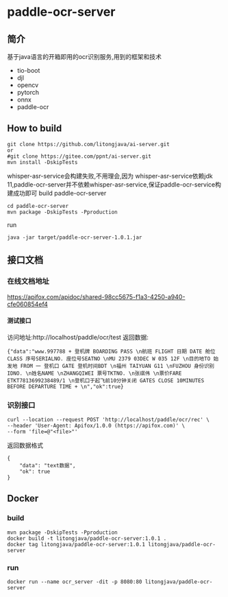 # paddle-ocr-server


## 简介

基于java语言的开箱即用的ocr识别服务,用到的框架和技术
- tio-boot
- djl
- opencv
- pytorch
- onnx
- paddle-ocr
## How to build
```
git clone https://github.com/litongjava/ai-server.git
or
#git clone https://gitee.com/ppnt/ai-server.git
mvn install -DskipTests
```
whisper-asr-service会构建失败,不用理会,因为 whisper-asr-service依赖jdk 11,paddle-ocr-server并不依赖whisper-asr-service,保证paddle-ocr-service构建成功即可
build paddle-ocr-server
```
cd paddle-ocr-server
mvn package -DskipTests -Pproduction
```
run
```
java -jar target/paddle-ocr-server-1.0.1.jar
```
## 接口文档

### 在线文档地址
https://apifox.com/apidoc/shared-98cc5675-f1a3-4250-a940-cfe060854ef4
#### 测试接口
访问地址:http://localhost/paddle/ocr/test
返回数据:
```
{"data":"www.997788 + 登机牌 BOARDING PASS \n航班 FLIGHT 日期 DATE 舱位 CLASS 序号SERIALNO. 座位号SEATNO \nMU 2379 03DEC W 035 12F \n目的地TO 始发地 FROM 一 登机口 GATE 登机时间BDT \n福州 TAIYUAN G11 \nFUZHOU 身份识别IDNO. \n姓名NAME \nZHANGQIWEI 票号TKTNO. \n张祺伟 \n票价FARE ETKT7813699238489/1 \n登机口于起飞前10分钟关闭 GATES CLOSE 10MINUTES BEFORE DEPARTURE TIME + \n","ok":true}
```
### 识别接口
```
curl --location --request POST 'http://localhost/paddle/ocr/rec' \
--header 'User-Agent: Apifox/1.0.0 (https://apifox.com)' \
--form 'file=@"<file>"'
```
返回数据格式
```
{
    "data": "text数据",
    "ok": true
}
```
## Docker
### build
```
mvn package -DskipTests -Pproduction
docker build -t litongjava/paddle-ocr-server:1.0.1 .
docker tag litongjava/paddle-ocr-server:1.0.1 litongjava/paddle-ocr-server
```
### run
```
docker run --name ocr_server -dit -p 8080:80 litongjava/paddle-ocr-server
```
